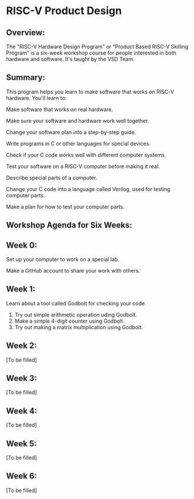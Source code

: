 # RISC-V Product Design

## Overview:

The "RISC-V Hardware Design Program" or "Product Based RISC-V Skilling Program" is a six-week workshop course for people interested in both hardware and software. It's taught by the VSD Team.

## Summary:

This program helps you learn to make software that works on RISC-V hardware. You'll learn to:

Make software that works on real hardware.

Make sure your software and hardware work well together.

Change your software plan into a step-by-step guide.

Write programs in C or other languages for special devices.

Check if your C code works well with different computer systems.

Test your software on a RISC-V computer before making it real.

Describe special parts of a computer.

Change your C code into a language called Verilog, used for testing computer parts.

Make a plan for how to test your computer parts.

## Workshop Agenda for Six Weeks:

## Week 0:

  Set up your computer to work on a special lab.
  
  Make a GitHub account to share your work with others.
  
## Week 1:

Learn about a tool called Godbolt for checking your code.

1. Try out simple arithmetic operation uding Godbolt.
2. Make a simple 4-digit counter using Godbolt.
3. Try out making a matrix multiplication using Godbolt.

## Week 2:

[To be filled]

## Week 3:

[To be filled]

## Week 4:

[To be filled]

## Week 5:

[To be filled]

## Week 6:

[To be filled]
